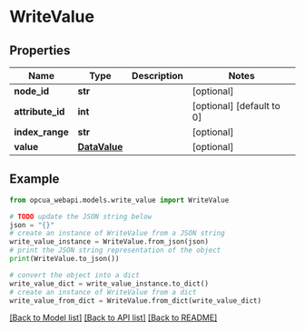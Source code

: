 # WriteValue


## Properties

Name | Type | Description | Notes
------------ | ------------- | ------------- | -------------
**node_id** | **str** |  | [optional] 
**attribute_id** | **int** |  | [optional] [default to 0]
**index_range** | **str** |  | [optional] 
**value** | [**DataValue**](DataValue.md) |  | [optional] 

## Example

```python
from opcua_webapi.models.write_value import WriteValue

# TODO update the JSON string below
json = "{}"
# create an instance of WriteValue from a JSON string
write_value_instance = WriteValue.from_json(json)
# print the JSON string representation of the object
print(WriteValue.to_json())

# convert the object into a dict
write_value_dict = write_value_instance.to_dict()
# create an instance of WriteValue from a dict
write_value_from_dict = WriteValue.from_dict(write_value_dict)
```
[[Back to Model list]](../README.md#documentation-for-models) [[Back to API list]](../README.md#documentation-for-api-endpoints) [[Back to README]](../README.md)


